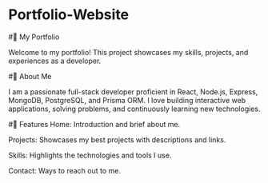 # Portfolio-Website
#🚀 My Portfolio

Welcome to my portfolio! This project showcases my skills, projects, and experiences as a developer.

#📝 About Me

I am a passionate full-stack developer proficient in React, Node.js, Express, MongoDB, PostgreSQL, and Prisma ORM. I love building interactive web applications, solving problems, and continuously learning new technologies.

#📌 Features
Home: Introduction and brief about me.

Projects: Showcases my best projects with descriptions and links.

Skills: Highlights the technologies and tools I use.

Contact: Ways to reach out to me.

